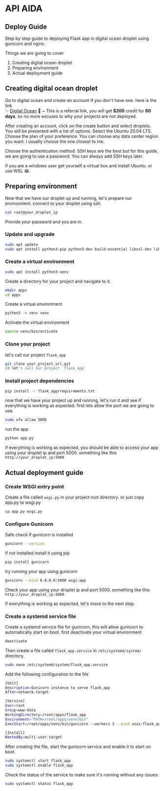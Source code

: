 # API AIDA

## Deploy Guide

Step by step  guide to deploying Flask app in digital ocean droplet using gunicorn and nginx.

Things we are going to cover

1. Creating digital ocean droplet
2. Preparing environment
3. Actual deployment guide

## Creating digital ocean droplet

Go to digital ocean and create an account if you don't have one. here is the link <br> ✨ [Digital Ocean](https://m.do.co/c/a8690363c67d) 🎉 ~ This is a referral link, you will get **$200** credit for **60 days**. so no more excuses to why your projects are not deployed.

After creating an account, click on the create button and select droplets. You will be presented with a list of options. Select the Ubuntu 20.04 LTS. Choose the plan of your preference. You can choose any data center region you want. I usually choose the one closest to me.

Choose the authentication method. SSH keys are the best but for this guide, we are going to use a password. You can always add SSH keys later.

if you are a windows user get yourself a virtual box and install Ubuntu. or use WSL 😂.

## Preparing environment

Now that we have our droplet up and running, let's prepare our environment.
connect to your droplet using ssh.

```bash
ssh root@your_droplet_ip
```

Provide your password and you are in.

### Update and upgrade

```bash
sudo apt update
sudo apt install python3-pip python3-dev build-essential libssl-dev libffi-dev python3-setuptools
```

### Create a virtual environment

```bash
sudo apt install python3-venv
```

Create a directory for your project and navigate to it.

```bash
mkdir apps
cd apps
```

Create a virtual environment

```bash
python3 -m venv venv
```

Activate the virtual environment

```bash
source venv/bin/activate
```

### Clone your project

let's call our project `flask_app`

```bash
git clone your_project_url.git
cd let's call our project `flask_app`
```

### Install project dependencies

```bash
pip install -r flask_app/requirements.txt
```

now that we have your project up and running, let's run it and see if everything is working as expected.
first lets allow the port we are going to use.

```bash
sudo ufw allow 5000

```

run the app

```bash
python app.py
```

if everything is working as expected, you should be able to access your app using your droplet ip and port 5000.
something like this `http://your_droplet_ip:5000`

## Actual deployment guide

### Create WSGI entry point

Create a file called `wsgi.py` in your project root directory.
or just copy app.py to wsgi.py

```bash
cp app.py wsgi.py
```

### Configure Gunicorn

Safe check if gunicorn is installed

```bash
gunicorn --version
```

if not installed install it using pip

```bash
pip install gunicorn
```

try running your app using gunicorn

```bash
gunicorn --bind 0.0.0.0:5000 wsgi:app
```

Check your app using your droplet ip and port 5000. something like this `http://your_droplet_ip:5000`

if everything is working as expected, let's move to the next step.

### Create a systemd service file

Create a systemd service file for gunicorn, this will allow gunicorn to automatically start on boot.
first deactivate your virtual environment

```bash
deactivate
```

Then create a file called `flask_app.service` in `/etc/systemd/system/` directory.

```bash
sudo nano /etc/systemd/system/flask_app.service
```

Add the following configuration to the file

```bash
[Unit]
Description=Gunicorn instance to serve flask_app
After=network.target

[Service]
User=root
Group=www-data
WorkingDirectory=/root/apps/flask_app
Environment="PATH=/root/apps/venv/bin"
ExecStart=/root/apps/venv/bin/gunicorn --workers 3 --bind unix:flask_app.sock -m 007 wsgi:app

[Install]
WantedBy=multi-user.target
```

After creating the file, start the gunicorn service and enable it to start on boot.

```bash
sudo systemctl start flask_app
sudo systemctl enable flask_app
```

Check the status of the service to make sure it's running without any issues.

```bash
sudo systemctl status flask_app
```
